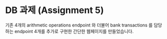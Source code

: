 # DB 과제 (Assignment 5)

기존 4개의 arithmetic operations endpoint 와 더불어 bank transactions 를 담당하는 endpoint 4개를 추가로 구현한 간단한 웹페이지를 만들었습니다.
